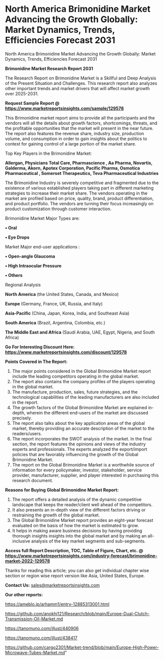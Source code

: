 # North America Brimonidine Market Advancing the Growth Globally: Market Dynamics, Trends, Efficiencies Forecast 2031
North America Brimonidine Market Advancing the Growth Globally: Market Dynamics, Trends, Efficiencies Forecast 2031

<strong>Brimonidine Market Research Report 2031</strong>

The Research Report on Brimonidine Market is a Skillful and Deep Analysis of the Present Situation and Challenges. This research report also analyzes other important trends and market drivers that will affect market growth over 2025-2031.

<strong>Request Sample Report @ <a href=https://www.marketreportsinsights.com/sample/129578>https://www.marketreportsinsights.com/sample/129578</a></strong>

This Brimonidine market report aims to provide all the participants and the vendors will all the details about growth factors, shortcomings, threats, and the profitable opportunities that the market will present in the near future. The report also features the revenue share, industry size, production volume, and consumption in order to gain insights about the politics to contest for gaining control of a large portion of the market share.

Top Key Players in the Brimonidine Market:

<strong>Allergan, Physicians Total Care, Pharmascience , Aa Pharma, Novartis, Galderma, Akorn, Apotex Corporation, Pacific Pharma, Osmotica Pharmaceutical , Somerset Therapeutics, Teva Pharmaceutical Industries</strong>

The Brimonidine Industry is severely competitive and fragmented due to the existence of various established players taking part in different marketing strategies to increase their market share. The vendors operating in the market are profiled based on price, quality, brand, product differentiation, and product portfolio. The vendors are turning their focus increasingly on product customization through customer interaction.

Brimonidine Market Major Types are:

<strong>• Oral

• Eye Drops</strong>

Market Major end-user applications :

<strong>• Open-angle Glaucoma

• High Intraocular Pressure

• Others</strong>

Regional Analysis

</u><strong><b>North America</b></strong> (the United States, Canada, and Mexico)

<strong><b>Europe </b></strong>(Germany, France, UK, Russia, and Italy)

<strong><b>Asia-Pacific</b></strong> (China, Japan, Korea, India, and Southeast Asia)

<strong><b>South America</b></strong> (Brazil, Argentina, Colombia, etc.)

<strong><b>The Middle East and Africa</b></strong> (Saudi Arabia, UAE, Egypt, Nigeria, and South Africa)

<strong>Go For Interesting Discount Here: <a href=https://www.marketreportsinsights.com/discount/129578>https://www.marketreportsinsights.com/discount/129578</a></strong>

<strong>Points Covered in The Report:</strong>
<ol>
  <li>The major points considered in the Global Brimonidine Market report include the leading competitors operating in the global market.</li>
  <li>The report also contains the company profiles of the players operating in the global market.</li>
  <li>The manufacture, production, sales, future strategies, and the technological capabilities of the leading manufacturers are also included in the report.</li>
  <li>The growth factors of the Global Brimonidine Market are explained in-depth, wherein the different end-users of the market are discussed precisely.</li>
  <li>The report also talks about the key application areas of the global market, thereby providing an accurate description of the market to the readers/users.</li>
  <li>The report incorporates the SWOT analysis of the market. In the final section, the report features the opinions and views of the industry experts and professionals. The experts analyzed the export/import policies that are favorably influencing the growth of the Global Brimonidine Market.</li>
  <li>The report on the Global Brimonidine Market is a worthwhile source of information for every policymaker, investor, stakeholder, service provider, manufacturer, supplier, and player interested in purchasing this research document.</li>
</ol>
<strong>Reasons for Buying Global Brimonidine Market Report:</strong>

<ol>
  <li>The report offers a detailed analysis of the dynamic competitive landscape that keeps the reader/client well ahead of the competitors.</li>
  <li>It also presents an in-depth view of the different factors driving or restraining the growth of the global market.</li>
  <li>The Global Brimonidine Market report provides an eight-year forecast evaluated on the basis of how the market is estimated to grow.</li>
  <li>It helps in making aware business decisions by having providing thorough insights insights into the global market and by making an all-inclusive analysis of the key market segments and sub-segments.</li>
</ol>
<strong>Access full Report Description, TOC, Table of Figure, Chart, etc. @ <a href=https://www.marketreportsinsights.com/industry-forecast/brimonidine-market-2022-129578>https://www.marketreportsinsights.com/industry-forecast/brimonidine-market-2022-129578</a></strong>


Thanks for reading this article; you can also get individual chapter wise section or region wise report version like Asia, United States, Europe.

<strong>Contact Us:</strong>
sales@marketreportsinsights.com

<strong>Our other reports:</strong>

<a href=https://ameblo.jp/arhamm1/entry-12885313001.html>https://ameblo.jp/arhamm1/entry-12885313001.html</a>

<a href=https://github.com/anokhi121/Research/blob/main/Europe-Dual-Clutch-Transmission-Oil-Market.md>https://github.com/anokhi121/Research/blob/main/Europe-Dual-Clutch-Transmission-Oil-Market.md</a>

<a href=https://tanomuno.com/illust/440906>https://tanomuno.com/illust/440906</a>

<a href=https://tanomuno.com/illust/438417>https://tanomuno.com/illust/438417</a>

<a href=https://github.com/cargo2301/Market-trend/blob/main/Europe-High-Power-Microwave-Tubes-Market.md>https://github.com/cargo2301/Market-trend/blob/main/Europe-High-Power-Microwave-Tubes-Market.md</a>"
